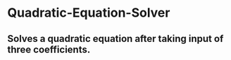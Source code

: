 # Quadratic-Equation-Solver

## Solves a quadratic equation after taking input of three coefficients.